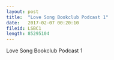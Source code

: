 ```yaml
---
layout: post
title:  "Love Song Bookclub Podcast 1"
date:   2017-02-07 00:20:10
fileid: LSBC1
length: 85295104
---
```


Love Song Bookclub Podcast 1
